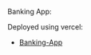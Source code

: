 Banking App:

Deployed using vercel:
- [Banking-App](https://banking-app-e5ww-e38uktkv4-clintrizzo.vercel.app/)